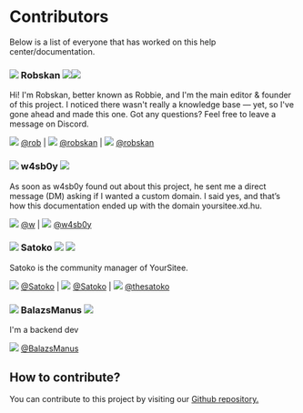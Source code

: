 # Contributors

Below is a list of everyone that has worked on this help center/documentation.

### <img src="../.gitbook/assets/contributors/robskan.png" data-size="line"> Robskan <img src="../.gitbook/assets/badges/projectLead.png" data-size="line"><img src="../.gitbook/assets/badges/author.png" data-size="line">

Hi! I'm Robskan, better known as Robbie, and I'm the main editor & founder of this project. I noticed there wasn't
really a knowledge base — yet, so I've gone ahead and made this one. Got any questions? Feel free to leave a message on
Discord.

<img src="../.gitbook/assets/socials/yoursitee.png" data-size="line"> [@rob](https://yoursit.ee/rob)
| <img src="../.gitbook/assets/socials/twitter.png" data-size="line"> [@robskan](https://x.com/Robskan)
| <img src="../.gitbook/assets/socials/discord.jpg" data-size="line"> [@robskan](https://discord.com/users/791957021728702464)

### <img src="../.gitbook/assets/contributors/w4sb0y.png" data-size="line"> w4sb0y <img src="../.gitbook/assets/badges/domainDonator.png" data-size="line">

As soon as w4sb0y found out about this project, he sent me a direct message (DM) asking if I wanted a custom domain. I
said yes, and that’s how this documentation ended up with the domain yoursitee.xd.hu.

<img src="../.gitbook/assets/socials/yoursitee.png" data-size="line"> [@w](https://yoursit.ee/w)
| <img src="../.gitbook/assets/socials/discord.jpg" data-size="line"> [@w4sb0y](https://discord.com/users/439709934142095360)

### <img src="../.gitbook/assets/contributors/satoko.png" data-size="line"> Satoko <img src="../.gitbook/assets/badges/yoursiteeStaff.png" data-size="line"> <img src="../.gitbook/assets/badges/author.png" data-size="line">

Satoko is the community manager of YourSitee.

<img src="../.gitbook/assets/socials/yoursitee.png" data-size="line"> [@Satoko](https://yoursit.ee/Satoko)
| <img src="../.gitbook/assets/socials/twitter.png" data-size="line"> [@Satoko](https://x.com/thesatoko)
|  <img src="../.gitbook/assets/socials/discord.jpg" data-size="line"> [@thesatoko](https://discord.com/users/491973404434628617)

### <img src="../.gitbook/assets/contributors/balazsmanus.png" data-size="line"> BalazsManus <img src="../.gitbook/assets/badges/author.png" data-size="line">

I'm a backend dev

<img src="../.gitbook/assets/socials/yoursitee.png" data-size="line"> [@BalazsManus](https://yoursit.ee/balazsmanus)

## How to contribute?

You can contribute to this project by visiting
our <a href="https://github.com/YourSitee-Help/docs" target="_blank" rel="noopener noreferrer">Github repository.</a>
